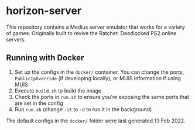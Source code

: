 # horizon-server
This repository contains a Medius server emulator that works for a variety of games. Originally built to revive the Ratchet: Deadlocked PS2 online servers.

## Running with Docker
1. Set up the configs in the `docker/` container. You can change the ports, `PublicIpOverride` (if developing locally), or MUIS information if using MUIS
2. Execute `build.sh` to build the image
3. Check the ports in `run.sh` to ensure you're exposing the same ports that are set in the config
4. Run `run.sh` (change `-it` to `-d` to run it in the background)

The default configs in the `docker/` folder were last generated 13 Feb 2022.
